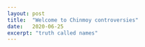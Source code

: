 ```yaml
---
layout: post
title:  "Welcome to Chinmoy controversies"
date:   2020-06-25
excerpt: "truth called names"
---
```

